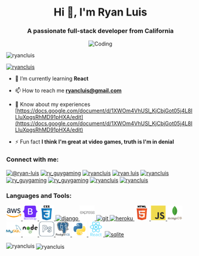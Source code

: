 <h1 align="center">Hi 👋, I'm Ryan Luis</h1>
<h3 align="center">A passionate full-stack developer from California</h3>
<div align="center">
<img alt="Coding" width="500" src=https://media3.giphy.com/media/v1.Y2lkPTc5MGI3NjExNHo0bjB2bXFhaW1pZXg3aWRrYWRqOHh6b3d1dWFxMmFpaHk4cmtsaCZlcD12MV9pbnRlcm5hbF9naWZfYnlfaWQmY3Q9Zw/qgQUggAC3Pfv687qPC/giphy.gif>
</div>

<p align="left"> <img src="https://komarev.com/ghpvc/?username=ryancluis&label=Profile%20views&color=0e75b6&style=flat" alt="ryancluis" /> </p>

<p align="left"> <a href="https://github.com/ryo-ma/github-profile-trophy"><img src="https://github-profile-trophy.vercel.app/?username=ryancluis" alt="ryancluis" /></a> </p>

- 🌱 I’m currently learning **React**

- 📫 How to reach me **ryancluis@gmail.com**

- 📄 Know about my experiences [https://docs.google.com/document/d/1XWOm4VhUSl_KjCbjGot05j4L8ILIuXpgsRhMD91pHXA/edit](https://docs.google.com/document/d/1XWOm4VhUSl_KjCbjGot05j4L8ILIuXpgsRhMD91pHXA/edit)

- ⚡ Fun fact **I think I'm great at video games, truth is I'm in denial**

<h3 align="left">Connect with me:</h3>
<p align="left">
<a href="https://codepen.io/@ryan-luis" target="blank"><img align="center" src="https://raw.githubusercontent.com/rahuldkjain/github-profile-readme-generator/master/src/images/icons/Social/codepen.svg" alt="@ryan-luis" height="30" width="40" /></a>
<a href="https://twitter.com/ry_guygaming" target="blank"><img align="center" src="https://raw.githubusercontent.com/rahuldkjain/github-profile-readme-generator/master/src/images/icons/Social/twitter.svg" alt="ry_guygaming" height="30" width="40" /></a>
<a href="https://linkedin.com/in/ryancluis" target="blank"><img align="center" src="https://raw.githubusercontent.com/rahuldkjain/github-profile-readme-generator/master/src/images/icons/Social/linked-in-alt.svg" alt="ryancluis" height="30" width="40" /></a>
<a href="https://stackoverflow.com/users/ryan luis" target="blank"><img align="center" src="https://raw.githubusercontent.com/rahuldkjain/github-profile-readme-generator/master/src/images/icons/Social/stack-overflow.svg" alt="ryan luis" height="30" width="40" /></a>
<a href="https://codesandbox.com/ryancluis" target="blank"><img align="center" src="https://raw.githubusercontent.com/rahuldkjain/github-profile-readme-generator/master/src/images/icons/Social/codesandbox.svg" alt="ryancluis" height="30" width="40" /></a>
<a href="https://instagram.com/ry_guygaming" target="blank"><img align="center" src="https://raw.githubusercontent.com/rahuldkjain/github-profile-readme-generator/master/src/images/icons/Social/instagram.svg" alt="ry_guygaming" height="30" width="40" /></a>
<a href="https://www.youtube.com/c/ry_guygaming" target="blank"><img align="center" src="https://raw.githubusercontent.com/rahuldkjain/github-profile-readme-generator/master/src/images/icons/Social/youtube.svg" alt="ry_guygaming" height="30" width="40" /></a>
<a href="https://www.codechef.com/users/ryancluis" target="blank"><img align="center" src="https://cdn.jsdelivr.net/npm/simple-icons@3.1.0/icons/codechef.svg" alt="ryancluis" height="30" width="40" /></a>
<a href="https://www.leetcode.com/ryancluis" target="blank"><img align="center" src="https://raw.githubusercontent.com/rahuldkjain/github-profile-readme-generator/master/src/images/icons/Social/leet-code.svg" alt="ryancluis" height="30" width="40" /></a>
</p>

<h3 align="left">Languages and Tools:</h3>
<p align="left"> <a href="https://aws.amazon.com" target="_blank" rel="noreferrer"> <img src="https://raw.githubusercontent.com/devicons/devicon/master/icons/amazonwebservices/amazonwebservices-original-wordmark.svg" alt="aws" width="40" height="40"/> </a> <a href="https://getbootstrap.com" target="_blank" rel="noreferrer"> <img src="https://raw.githubusercontent.com/devicons/devicon/master/icons/bootstrap/bootstrap-plain-wordmark.svg" alt="bootstrap" width="40" height="40"/> </a> <a href="https://www.w3schools.com/css/" target="_blank" rel="noreferrer"> <img src="https://raw.githubusercontent.com/devicons/devicon/master/icons/css3/css3-original-wordmark.svg" alt="css3" width="40" height="40"/> </a> <a href="https://www.djangoproject.com/" target="_blank" rel="noreferrer"> <img src="https://cdn.worldvectorlogo.com/logos/django.svg" alt="django" width="40" height="40"/> </a> <a href="https://expressjs.com" target="_blank" rel="noreferrer"> <img src="https://raw.githubusercontent.com/devicons/devicon/master/icons/express/express-original-wordmark.svg" alt="express" width="40" height="40"/> </a> <a href="https://git-scm.com/" target="_blank" rel="noreferrer"> <img src="https://www.vectorlogo.zone/logos/git-scm/git-scm-icon.svg" alt="git" width="40" height="40"/> </a> <a href="https://heroku.com" target="_blank" rel="noreferrer"> <img src="https://www.vectorlogo.zone/logos/heroku/heroku-icon.svg" alt="heroku" width="40" height="40"/> </a> <a href="https://www.w3.org/html/" target="_blank" rel="noreferrer"> <img src="https://raw.githubusercontent.com/devicons/devicon/master/icons/html5/html5-original-wordmark.svg" alt="html5" width="40" height="40"/> </a> <a href="https://developer.mozilla.org/en-US/docs/Web/JavaScript" target="_blank" rel="noreferrer"> <img src="https://raw.githubusercontent.com/devicons/devicon/master/icons/javascript/javascript-original.svg" alt="javascript" width="40" height="40"/> </a> <a href="https://www.mongodb.com/" target="_blank" rel="noreferrer"> <img src="https://raw.githubusercontent.com/devicons/devicon/master/icons/mongodb/mongodb-original-wordmark.svg" alt="mongodb" width="40" height="40"/> </a> <a href="https://www.mysql.com/" target="_blank" rel="noreferrer"> <img src="https://raw.githubusercontent.com/devicons/devicon/master/icons/mysql/mysql-original-wordmark.svg" alt="mysql" width="40" height="40"/> </a> <a href="https://nodejs.org" target="_blank" rel="noreferrer"> <img src="https://raw.githubusercontent.com/devicons/devicon/master/icons/nodejs/nodejs-original-wordmark.svg" alt="nodejs" width="40" height="40"/> </a> <a href="https://www.photoshop.com/en" target="_blank" rel="noreferrer"> <img src="https://raw.githubusercontent.com/devicons/devicon/master/icons/photoshop/photoshop-line.svg" alt="photoshop" width="40" height="40"/> </a> <a href="https://www.postgresql.org" target="_blank" rel="noreferrer"> <img src="https://raw.githubusercontent.com/devicons/devicon/master/icons/postgresql/postgresql-original-wordmark.svg" alt="postgresql" width="40" height="40"/> </a> <a href="https://www.python.org" target="_blank" rel="noreferrer"> <img src="https://raw.githubusercontent.com/devicons/devicon/master/icons/python/python-original.svg" alt="python" width="40" height="40"/> </a> <a href="https://reactjs.org/" target="_blank" rel="noreferrer"> <img src="https://raw.githubusercontent.com/devicons/devicon/master/icons/react/react-original-wordmark.svg" alt="react" width="40" height="40"/> </a> <a href="https://www.sqlite.org/" target="_blank" rel="noreferrer"> <img src="https://www.vectorlogo.zone/logos/sqlite/sqlite-icon.svg" alt="sqlite" width="40" height="40"/> </a> </p>

<p><img align="left" src="https://github-readme-stats.vercel.app/api/top-langs?username=ryancluis&show_icons=true&locale=en&layout=compact" alt="ryancluis" /></p>

<p>&nbsp;<img align="center" src="https://github-readme-stats.vercel.app/api?username=ryancluis&show_icons=true&locale=en" alt="ryancluis" /></p>
